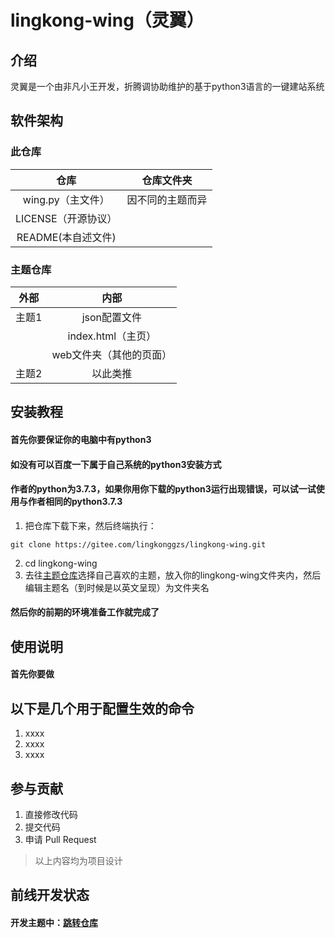 # lingkong-wing（灵翼）

## 介绍
灵翼是一个由非凡小王开发，折腾调协助维护的基于python3语言的一键建站系统

## 软件架构

### 此仓库
| 仓库   	 |    仓库文件夹	 |
| :--: 	| :--:	 |
| wing.py（主文件） 	| 因不同的主题而异 	 |
| LICENSE（开源协议） 	|  	 |
| README(本自述文件) 	|  	 |
### 主题仓库
| 外部   	 |     内部	 |
| :--: 	| :--:	 |
| 主题1 	| json配置文件 	 |
|  	| index.html（主页） 	 |
|  	| web文件夹（其他的页面） 	 |
| 主题2 	| 以此类推 	 |




## 安装教程
#### 首先你要保证你的电脑中有python3
#### 如没有可以百度一下属于自己系统的python3安装方式
#### 作者的python为3.7.3，如果你用你下载的python3运行出现错误，可以试一试使用与作者相同的python3.7.3
1. 把仓库下载下来，然后终端执行：
```
git clone https://gitee.com/lingkonggzs/lingkong-wing.git
```
2.  cd lingkong-wing
3.  去往[主题仓库](https://gitee.com/lingkonggzs/lingkong-wing-theme.git)选择自己喜欢的主题，放入你的lingkong-wing文件夹内，然后编辑主题名（到时候是以英文呈现）为文件夹名
#### 然后你的前期的环境准备工作就完成了

## 使用说明
#### 首先你要做
## 以下是几个用于配置生效的命令
1.  xxxx
2.  xxxx
3.  xxxx

## 参与贡献

1.  直接修改代码
2.  提交代码
3.  申请 Pull Request



> 以上内容均为项目设计


## 前线开发状态

#### 开发主题中：[跳转仓库](https://gitee.com/lingkonggzs/lingkong-wing-theme.git)

